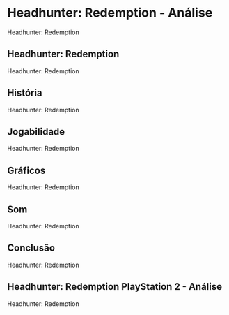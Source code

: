 ---
---

# Headhunter: Redemption - Análise

Headhunter: Redemption

## Headhunter: Redemption

Headhunter: Redemption

## História

Headhunter: Redemption

## Jogabilidade

Headhunter: Redemption

## Gráficos

Headhunter: Redemption

## Som

Headhunter: Redemption

## Conclusão

Headhunter: Redemption

## Headhunter: Redemption PlayStation 2 - Análise

Headhunter: Redemption
